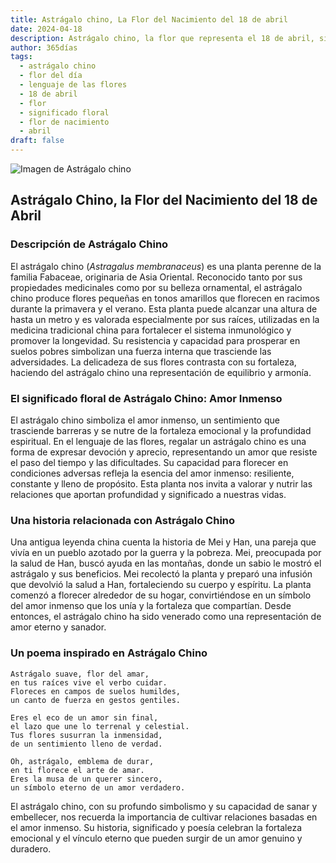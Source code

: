 ```yaml
---
title: Astrágalo chino, La Flor del Nacimiento del 18 de abril
date: 2024-04-18
description: Astrágalo chino, la flor que representa el 18 de abril, simboliza Amor inmenso. Descubre su fascinante historia, significado en el lenguaje de las flores y una poesía que celebra su belleza.
author: 365días
tags:
  - astrágalo chino
  - flor del día
  - lenguaje de las flores
  - 18 de abril
  - flor
  - significado floral
  - flor de nacimiento
  - abril
draft: false
---
```


![Imagen de Astrágalo chino](https://cdn.pixabay.com/photo/2020/05/31/17/13/astragalus-5243367_1280.jpg#center)


## Astrágalo Chino, la Flor del Nacimiento del 18 de Abril

### Descripción de Astrágalo Chino

El astrágalo chino (_Astragalus membranaceus_) es una planta perenne de la familia Fabaceae, originaria de Asia Oriental. Reconocido tanto por sus propiedades medicinales como por su belleza ornamental, el astrágalo chino produce flores pequeñas en tonos amarillos que florecen en racimos durante la primavera y el verano. Esta planta puede alcanzar una altura de hasta un metro y es valorada especialmente por sus raíces, utilizadas en la medicina tradicional china para fortalecer el sistema inmunológico y promover la longevidad. Su resistencia y capacidad para prosperar en suelos pobres simbolizan una fuerza interna que trasciende las adversidades. La delicadeza de sus flores contrasta con su fortaleza, haciendo del astrágalo chino una representación de equilibrio y armonía.

### El significado floral de Astrágalo Chino: Amor Inmenso

El astrágalo chino simboliza el amor inmenso, un sentimiento que trasciende barreras y se nutre de la fortaleza emocional y la profundidad espiritual. En el lenguaje de las flores, regalar un astrágalo chino es una forma de expresar devoción y aprecio, representando un amor que resiste el paso del tiempo y las dificultades. Su capacidad para florecer en condiciones adversas refleja la esencia del amor inmenso: resiliente, constante y lleno de propósito. Esta planta nos invita a valorar y nutrir las relaciones que aportan profundidad y significado a nuestras vidas.

### Una historia relacionada con Astrágalo Chino

Una antigua leyenda china cuenta la historia de Mei y Han, una pareja que vivía en un pueblo azotado por la guerra y la pobreza. Mei, preocupada por la salud de Han, buscó ayuda en las montañas, donde un sabio le mostró el astrágalo y sus beneficios. Mei recolectó la planta y preparó una infusión que devolvió la salud a Han, fortaleciendo su cuerpo y espíritu. La planta comenzó a florecer alrededor de su hogar, convirtiéndose en un símbolo del amor inmenso que los unía y la fortaleza que compartían. Desde entonces, el astrágalo chino ha sido venerado como una representación de amor eterno y sanador.

### Un poema inspirado en Astrágalo Chino

```
Astrágalo suave, flor del amar,  
en tus raíces vive el verbo cuidar.  
Floreces en campos de suelos humildes,  
un canto de fuerza en gestos gentiles.  

Eres el eco de un amor sin final,  
el lazo que une lo terrenal y celestial.  
Tus flores susurran la inmensidad,  
de un sentimiento lleno de verdad.  

Oh, astrágalo, emblema de durar,  
en ti florece el arte de amar.  
Eres la musa de un querer sincero,  
un símbolo eterno de un amor verdadero.  
```

El astrágalo chino, con su profundo simbolismo y su capacidad de sanar y embellecer, nos recuerda la importancia de cultivar relaciones basadas en el amor inmenso. Su historia, significado y poesía celebran la fortaleza emocional y el vínculo eterno que pueden surgir de un amor genuino y duradero.

